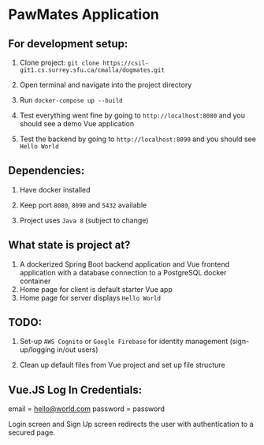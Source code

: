 # PawMates Application

## For development setup:

1. Clone project: `git clone https://csil-git1.cs.surrey.sfu.ca/cmalla/dogmates.git`

1. Open terminal and navigate into the project directory

1. Run `docker-compose up --build`

1. Test everything went fine by going to `http://localhost:8080` and you should see a demo Vue application

1. Test the backend by going to `http://localhost:8090` and you should see `Hello World`

## Dependencies:

1. Have docker installed

1. Keep port `8080`, `8090` and `5432` available

1. Project uses `Java 8` (subject to change)

## What state is project at?

1. A dockerized Spring Boot backend application and Vue frontend application with a database connection to a PostgreSQL docker container
1. Home page for client is default starter Vue app
1. Home page for server displays `Hello World`

## TODO:

1. Set-up `AWS Cognito` or `Google Firebase` for identity management (sign-up/logging in/out users)

1. Clean up default files from Vue project and set up file structure



## Vue.JS Log In Credentials:

email = hello@world.com
password = password

Login screen and Sign Up screen redirects the user with authentication to a secured page.